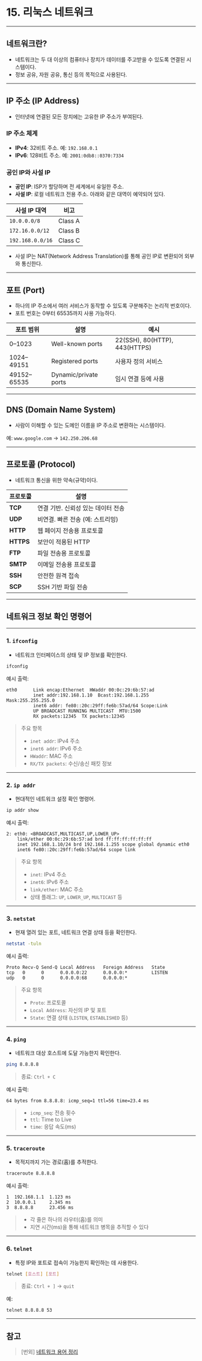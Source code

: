 # 15. 리눅스 네트워크

---

## 네트워크란?

* 네트워크는 두 대 이상의 컴퓨터나 장치가 데이터를 주고받을 수 있도록 연결된 시스템이다.
* 정보 공유, 자원 공유, 통신 등의 목적으로 사용된다.

---

## IP 주소 (IP Address)

* 인터넷에 연결된 모든 장치에는 고유한 IP 주소가 부여된다.

### IP 주소 체계

* **IPv4**: 32비트 주소. 예: `192.168.0.1`
* **IPv6**: 128비트 주소. 예: `2001:0db8::0370:7334`

### 공인 IP와 사설 IP

* **공인 IP**: ISP가 할당하며 전 세계에서 유일한 주소.
* **사설 IP**: 로컬 네트워크 전용 주소. 아래와 같은 대역이 예약되어 있다.

| 사설 IP 대역         | 비고      |
| ---------------- | ------- |
| `10.0.0.0/8`     | Class A |
| `172.16.0.0/12`  | Class B |
| `192.168.0.0/16` | Class C |

* 사설 IP는 NAT(Network Address Translation)를 통해 공인 IP로 변환되어 외부와 통신한다.

---

## 포트 (Port)

* 하나의 IP 주소에서 여러 서비스가 동작할 수 있도록 구분해주는 논리적 번호이다.
* 포트 번호는 0부터 65535까지 사용 가능하다.

| 포트 범위       | 설명                    | 예시                            |
| ----------- | --------------------- | ----------------------------- |
| 0–1023      | Well-known ports      | 22(SSH), 80(HTTP), 443(HTTPS) |
| 1024–49151  | Registered ports      | 사용자 정의 서비스                    |
| 49152–65535 | Dynamic/private ports | 임시 연결 등에 사용                   |

---

## DNS (Domain Name System)

* 사람이 이해할 수 있는 도메인 이름을 IP 주소로 변환하는 시스템이다.

예: `www.google.com` → `142.250.206.68`

---

## 프로토콜 (Protocol)

* 네트워크 통신을 위한 약속(규약)이다.

| 프로토콜      | 설명                   |
| --------- | -------------------- |
| **TCP**   | 연결 기반. 신뢰성 있는 데이터 전송 |
| **UDP**   | 비연결. 빠른 전송 (예: 스트리밍) |
| **HTTP**  | 웹 페이지 전송용 프로토콜       |
| **HTTPS** | 보안이 적용된 HTTP         |
| **FTP**   | 파일 전송용 프로토콜          |
| **SMTP**  | 이메일 전송용 프로토콜         |
| **SSH**   | 안전한 원격 접속            |
| **SCP**   | SSH 기반 파일 전송         |

---

## 네트워크 정보 확인 명령어

---

### 1. `ifconfig`

* 네트워크 인터페이스의 상태 및 IP 정보를 확인한다.

```bash
ifconfig
```

예시 출력:

```
eth0      Link encap:Ethernet  HWaddr 00:0c:29:6b:57:ad
          inet addr:192.168.1.10  Bcast:192.168.1.255  Mask:255.255.255.0
          inet6 addr: fe80::20c:29ff:fe6b:57ad/64 Scope:Link
          UP BROADCAST RUNNING MULTICAST  MTU:1500
          RX packets:12345  TX packets:12345
```

> 주요 항목
>
> * `inet addr`: IPv4 주소
> * `inet6 addr`: IPv6 주소
> * `HWaddr`: MAC 주소
> * `RX/TX packets`: 수신/송신 패킷 정보

---

### 2. `ip addr`

* 현대적인 네트워크 설정 확인 명령어.

```bash
ip addr show
```

예시 출력:

```
2: eth0: <BROADCAST,MULTICAST,UP,LOWER_UP>
    link/ether 00:0c:29:6b:57:ad brd ff:ff:ff:ff:ff:ff
    inet 192.168.1.10/24 brd 192.168.1.255 scope global dynamic eth0
    inet6 fe80::20c:29ff:fe6b:57ad/64 scope link
```

> 주요 항목
>
> * `inet`: IPv4 주소
> * `inet6`: IPv6 주소
> * `link/ether`: MAC 주소
> * 상태 플래그: `UP`, `LOWER_UP`, `MULTICAST` 등

---

### 3. `netstat`

* 현재 열려 있는 포트, 네트워크 연결 상태 등을 확인한다.

```bash
netstat -tuln
```

예시 출력:

```
Proto Recv-Q Send-Q Local Address   Foreign Address   State
tcp   0      0      0.0.0.0:22      0.0.0.0:*         LISTEN
udp   0      0      0.0.0.0:68      0.0.0.0:*
```

> 주요 항목
>
> * `Proto`: 프로토콜
> * `Local Address`: 자신의 IP 및 포트
> * `State`: 연결 상태 (`LISTEN`, `ESTABLISHED` 등)

---

### 4. `ping`

* 네트워크 대상 호스트에 도달 가능한지 확인한다.

```bash
ping 8.8.8.8
```

> 종료: `Ctrl + C`

예시 출력:

```
64 bytes from 8.8.8.8: icmp_seq=1 ttl=56 time=23.4 ms
```

> * `icmp_seq`: 전송 횟수
> * `ttl`: Time to Live
> * `time`: 응답 속도(ms)

---

### 5. `traceroute`

* 목적지까지 가는 경로(홉)를 추적한다.

```bash
traceroute 8.8.8.8
```

예시 출력:

```
1  192.168.1.1  1.123 ms
2  10.0.0.1     2.345 ms
3  8.8.8.8      23.456 ms
```

> * 각 줄은 하나의 라우터(홉)를 의미
> * 지연 시간(ms)을 통해 네트워크 병목을 추적할 수 있다

---

### 6. `telnet`

* 특정 IP와 포트로 접속이 가능한지 확인하는 데 사용한다.

```bash
telnet [호스트] [포트]
```

> 종료: `Ctrl + ]` → `quit`

예:

```bash
telnet 8.8.8.8 53
```

---

## 참고

> \[번외] [네트워크 용어 정리](extra/network.md)
